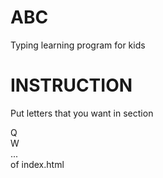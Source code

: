 # ABC
Typing learning program for kids


# INSTRUCTION
Put letters that you want in section

<div id="cont">
        <div class="letter move hidden">Q</div>
        <div class="letter move hidden">W</div>
        ...
</div> of index.html


